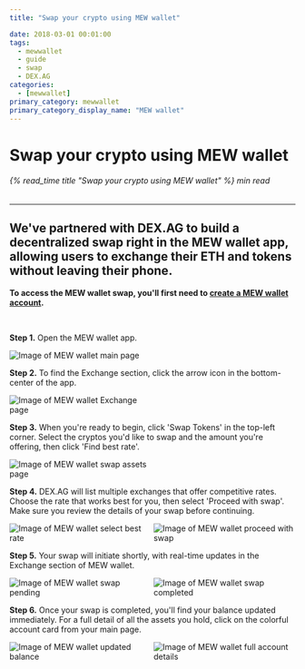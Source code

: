 ```yaml
---
title: "Swap your crypto using MEW wallet"

date: 2018-03-01 00:01:00
tags:
  - mewwallet
  - guide
  - swap
  - DEX.AG
categories:
  - [mewwallet]
primary_category: mewwallet
primary_category_display_name: "MEW wallet"
---
```


# **Swap your crypto using MEW wallet**

###### {% read_time title "Swap your crypto using MEW wallet" %} min read

* * *

## We've partnered with DEX.AG to build a decentralized swap right in the MEW wallet app, allowing users to exchange their ETH and tokens without leaving their phone.

**To access the MEW wallet swap, you'll first need to [create a MEW wallet account][Mwcreate].**

<br>

**Step 1.** Open the MEW wallet app.

<img src="/images/posts/mewconnect/mws1.jpg" alt="Image of MEW wallet main page" style="max-width: 250px;" />

**Step 2.** To find the Exchange section, click the arrow icon in the bottom-center of the app. 

<img src="/images/posts/mewconnect/mws2.jpg" alt="Image of MEW wallet Exchange page" style="max-width: 250px;" />

**Step 3.** When you're ready to begin, click 'Swap Tokens' in the top-left corner. Select the cryptos you'd like to swap and the amount you're offering, then click 'Find best rate'. 

<img src="/images/posts/mewconnect/mws3.jpg" alt="Image of MEW wallet swap assets page" style="max-width: 250px;" />

**Step 4.** DEX.AG will list multiple exchanges that offer competitive rates. Choose the rate that works best for you, then select 'Proceed with swap'. Make sure you review the details of your swap before continuing.

<div class="d-flex justify-content-center flex-wrap margin-0">
  <img src="/images/posts/mewconnect/mws4.jpg" alt="Image of MEW wallet select best rate" style="max-width: 250px;" />
  <img src="/images/posts/mewconnect/mws5.jpg" alt="Image of MEW wallet proceed with swap" style="max-width: 250px;" />
</div>

**Step 5.** Your swap will initiate shortly, with real-time updates in the Exchange section of MEW wallet.

<div class="d-flex justify-content-center flex-wrap margin-0">
  <img src="/images/posts/mewconnect/mws7.jpg" alt="Image of MEW wallet swap pending" style="max-width: 250px;" />
  <img src="/images/posts/mewconnect/mws8.jpg" alt="Image of MEW wallet swap completed" style="max-width: 250px;" />
</div>

**Step 6.** Once your swap is completed, you'll find your balance updated immediately. For a full detail of all the assets you hold, click on the colorful account card from your main page.

<div class="d-flex justify-content-center flex-wrap margin-0">
  <img src="/images/posts/mewconnect/mws9.jpg" alt="Image of MEW wallet updated balance" style="max-width: 250px;" />
  <img src="/images/posts/mewconnect/mws10.jpg" alt="Image of MEW wallet full account details" style="max-width: 250px;" />
</div>



[Mwcreate]: /@@@@@@/mewwallet/mewwallet-user-guide